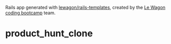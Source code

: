 Rails app generated with [lewagon/rails-templates](https://github.com/lewagon/rails-templates), created by the [Le Wagon coding bootcamp](https://www.lewagon.com) team.
# product_hunt_clone
